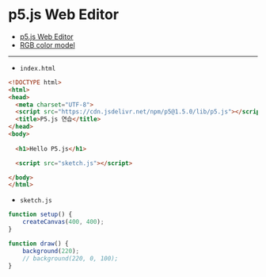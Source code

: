 # p5.js Web Editor

- [p5.js Web Editor](https://editor.p5js.org/)
- [RGB color model](https://en.wikipedia.org/wiki/RGB_color_model)

---

- `index.html`

```html
<!DOCTYPE html>
<html>
<head>
  <meta charset="UTF-8">
  <script src="https://cdn.jsdelivr.net/npm/p5@1.5.0/lib/p5.js"></script>
  <title>P5.js 연습</title>
</head>
<body>
  
  <h1>Hello P5.js</h1>

  <script src="sketch.js"></script>

</body>
</html>
```


- `sketch.js`

```javascript
function setup() {
    createCanvas(400, 400);
}

function draw() {
    background(220);
    // background(220, 0, 100);
}
```
